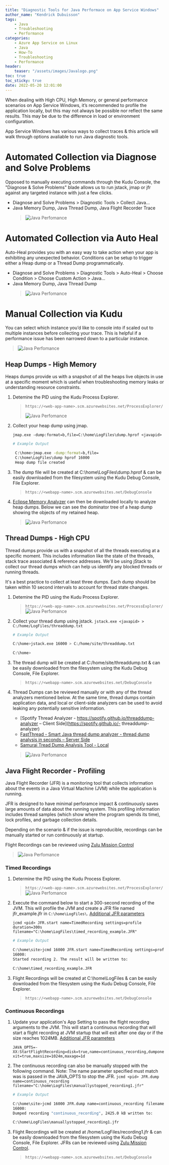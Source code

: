 ```yaml
---
title: "Diagnostic Tools for Java Performace on App Service Windows"
author_name: "Kendrick Dubuisson"
tags:
    - Java
    - Troubleshooting
    - Performance
categories:
    - Azure App Service on Linux    
    - Java
    - How-To
    - Troubleshooting
    - Performance
header:
    teaser: "/assets/images/Javalogo.png" 
toc: true
toc_sticky: true
date: 2022-05-20 12:01:00
---
```

When dealing with High CPU, High Memory, or general performance scenarios on App Service Windows, it’s recommended to profile the application locally, but this may not always be possible nor reflect the same results. This may be due to the difference in load or environment configuration.

App Service Windows has various ways to collect traces & this article will walk through options avaliable to run Java diagnostic tools.

# Automated Collection via Diagnose and Solve Problems
Opposed to manually executing commands through the Kudu Console, the "Diagnose & Solve Problems" blade allows us to run jstack, jmap or jfr against any targeted instance with just a few clicks.
- Diagnose and Solve Problems > Diagnostic Tools > Collect Java...
- Java Memory Dump, Java Thread Dump, Java Flight Recorder Trace
   > ![Java Perfomance](/media/2022/05/javaprof-5.gif)


# Automated Collection via Auto Heal
Auto-Heal provides you with an easy way to take action when your app is exhibiting any unexpected behavior. Conditions can be setup to trigger either a Heap dump or a Thread Dump programmatically.
- Diagnose and Solve Problems > Diagnostic Tools > Auto-Heal > Choose Condition > Choose Custom Action > Java...
- Java Memory Dump, Java Thread Dump   
    > ![Java Perfomance](/media/2022/05/javaprof-6.gif)

# Manual Collection via Kudu
You can select which instance you’d like to console into if scaled out to multiple instances before collecting your trace. This is helpful if a performance issue has been narrowed down to a particular instance.

> ![Java Perfomance](/media/2022/05/javaprof-8.png)


## Heap Dumps - High Memory
Heaps dumps provide us with a snapshot of all the heaps live objects in use at a specific moment which is useful when troubleshooting memory leaks or understanding resource constraints.


1. Detemine the PID using the Kudu Process Explorer.
    > `https://<web-app-name>.scm.azurewebsites.net/ProcessExplorer/`
     > 
     > ![Java Perfomance](/media/2022/05/javaprof-7.png)
2. Collect your heap dump using jmap.

    `jmap.exe -dump:format=b,file=C:\home\LogFiles\dump.hprof <javapid>`

    ```bash
    # Example Output

     C:\home>jmap.exe -dump:format=b,file=
     C:\home\LogFiles\dump hprof 16000
     Heap dump file created
    ``` 

3. The dump file will be created at C:\home\LogFiles\dump.hprof & can be easily downloaded from the filesystem using the Kudu Debug Console, File Explorer.

    > `https://<webapp-name>.scm.azurewebsites.net/DebugConsole`

4. [Eclipse Memory Analyzer](https://www.eclipse.org/mat/) can then be downloaded locally to analyze heap dumps. Below we can see the dominator tree of a heap dump showing the objects of my retained heap. 

    >![Java Perfomance](/media/2022/05/javaprof-2.png)
 
## Thread Dumps - High CPU
Thread dumps provide us with a snapshot of all the threads executing at a specific moment. This includes information like the state of the threads, stack trace associated & reference addresses. We'll be using jStack to collect our thread dumps which can help us identify any blocked threads or running threads. 

It's a best practice to collect at least three dumps. Each dump should be taken within 10 second intervals to account for thread state changes.

1. Detemine the PID using the Kudu Process Explorer.
    > `https://<web-app-name>.scm.azurewebsites.net/ProcessExplorer/`
     > ![Java Perfomance](/media/2022/05/javaprof-7.png)

2. Collect your thread dump using jstack. 
    `jstack.exe <javapid> > C:/home/LogFiles/threaddump.txt`

    ```bash
    # Example Output

    C:\home>jstack.exe 16000 > C:/home/site/threaddump.txt

    C:\home>
    ``` 

3. The thread dump will be created at C:/home/site/threaddump.txt & can be easily downloaded from the filesystem using the Kudu Debug Console, File Explorer.

    > `https://<webapp-name>.scm.azurewebsites.net/DebugConsole`

4. Thread Dumps can be reviewed manually or with any of the thread analyzers mentioned below. At the same time, thread dumps contain application data, and local or client-side analyzers can be used to avoid leaking any potentially sensitive information.

    - [Spotify Thread Analyzer - https://spotify.github.io/threaddump-analyzer  – Client Side](https://spotify.github.io/- threaddump-analyzer)
    - [FastThread - Smart Java thread dump analyzer - thread dump analysis in seconds – Server Side](fastthread.io)
    - [Samurai Tread Dump Analysis Tool - Local](https://github.com/yusuke/samurai)

    >![Java Perfomance](/media/2022/05/javaprof-3.png)

## Java Flight Recorder - Profiling
Java Flight Recorder (JFR) is a monitoring tool that collects information about the events in a Java Virtual Machine (JVM) while the application is running.

JFR is designed to have minimal perforamce impact & continuously saves large amounts of data about the running system. This profiling information includes thread samples (which show where the program spends its time), lock profiles, and garbage collection details.

Depending on the scenario & if the issue is reproducible, recordings can be manually started or run continuously at startup.

Flight Recordings can be reviewed using [Zulu Mission Control](https://www.azul.com/products/components/zulu-mission-control/)

>![Java Perfomance](/media/2022/05/javaprof-4.png)

### Timed Recordings

1. Determine the PID using the Kudu Process Explorer.
    > `https://<web-app-name>.scm.azurewebsites.net/ProcessExplorer/`
     > ![Java Perfomance](/media/2022/05/javaprof-7.png)

2. Execute the command below to start a 300-second recording of the JVM. This will profile the JVM and create a JFR file named jfr_example.jfr in  `C:\home\LogFiles\`. [Additional JFR parameters](https://access.redhat.com/documentation/en-us/openjdk/11/html/using_jdk_flight_recorder_with_openjdk/configure-jfr-options)

    `jcmd <pid> JFR.start name=TimedRecording settings=profile duration=300s filename="C:\home\LogFiles\timed_recording_example.JFR"`

    ```bash
    # Example Output

    C:\home\site>jcmd 16000 JFR.start name=TimedRecording settings=profile duration=30s filename="C:\home\LogFiles\timed_recording_example.JFR"
    16000:
    Started recording 2. The result will be written to:

    C:\home\timed_recording_example.JFR
    ```

3. Flight Recordings will be created at C:\home\LogFiles & can be easily downloaded from the filesystem using the Kudu Debug Console, File Explorer.

    > `https://<webapp-name>.scm.azurewebsites.net/DebugConsole`

### Continuous Recordings

1. Update your application's App Setting to pass the flight recording arguments to the JVM. This will start a continuous recording that will start a flight recording at JVM startup that will exit after one day or if the size reaches 1024MB. [Additional JFR parameters](https://access.redhat.com/documentation/en-us/openjdk/11/html/using_jdk_flight_recorder_with_openjdk/configure-jfr-options)

    `JAVA_OPTS=-XX:StartFlightRecording=disk=true,name=continuous_recording,dumponexit=true,maxsize=1024m,maxage=1d`

2. The continuous recording can also be manually stopped with the following command. Note: The name parameter specified must match was is passed in the JAVA_OPTS to stop the JFR.
    `jcmd <pid> JFR.dump name=continuous_recording filename="C:\home\LogFiles\manuallystopped_recording1.jfr"`

    ```bash
    # Example Output

    C:\home\site>jcmd 16000 JFR.dump name=continuous_recording filename="C:\home\LogFiles\manuallystopped_recording1.jfr"
    16000:
    Dumped recording "continuous_recording", 2425.0 kB written to:

    C:\home\LogFiles\manuallystopped_recording1.jfr
    ```

3. Flight Recordings will be created at /home/LogFiles/recording1.jfr & can be easily downloaded from the filesystem using the Kudu Debug Console, File Explorer.
 JFRs can be reviewed using [Zulu Mission Control](https://www.azul.com/products/components/zulu-mission-control/).
 
    > `https://<webapp-name>.scm.azurewebsites.net/DebugConsole`
